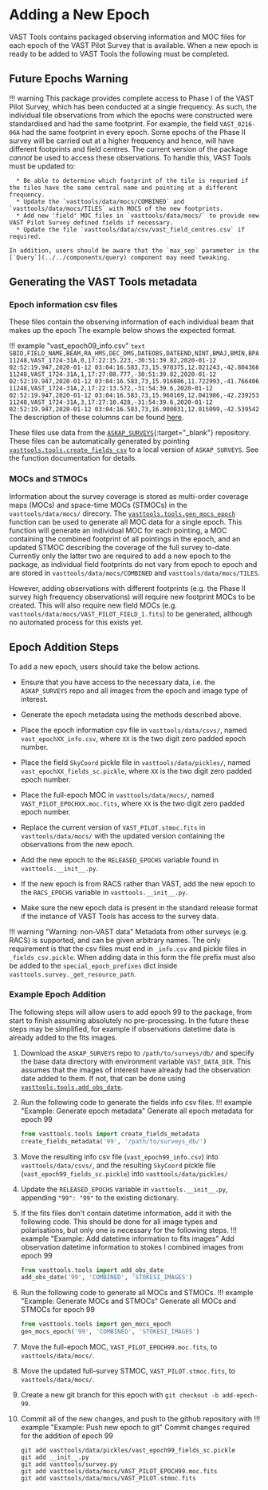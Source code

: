 # Adding a New Epoch

VAST Tools contains packaged observing information and MOC files for each epoch of the VAST Pilot Survey that is available.
When a new epoch is ready to be added to VAST Tools the following must be completed.

## Future Epochs Warning

!!! warning 
    This package provides complete access to Phase I of the VAST Pilot Survey, which has been conducted at a single frequency.
    As such,  the individual tile observations from which the epochs were constructed were standardised and had the same footprint.
    For example, the field `VAST_0216-06A` had the same footprint in every epoch.
    Some epochs of the Phase II survey will be carried out at a higher frequency and hence, will have different footprints and field centres. The current version of the package *cannot* be used to access these observations.
    To handle this, VAST Tools must be updated to:
      
      * Be able to determine which footprint of the tile is requried if the tiles have the same central name and pointing at a different frequency.
      * Update the `vasttools/data/mocs/COMBINED` and `vasttools/data/mocs/TILES` with MOCS of the new footprints.
      * Add new 'field' MOC files in `vasttools/data/mocs/` to provide new VAST Pilot Survey defined fields if necessary.
      * Update the file `vasttools/data/csv/vast_field_centres.csv` if required.
      
    In addition, users should be aware that the `max_sep` parameter in the [`Query`](../../components/query) component may need tweaking.

## Generating the VAST Tools metadata

### Epoch information csv files

These files contain the observing information of each individual beam that makes up the epoch
The example below shows the expected format.

!!! example "vast_epoch09_info.csv"
    ```text
    SBID,FIELD_NAME,BEAM,RA_HMS,DEC_DMS,DATEOBS,DATEEND,NINT,BMAJ,BMIN,BPA
    11248,VAST_1724-31A,0,17:22:15.223,-30:51:39.82,2020-01-12 02:52:19.947,2020-01-12 03:04:16.583,73,15.970375,12.021243,-42.804366
    11248,VAST_1724-31A,1,17:27:08.777,-30:51:39.82,2020-01-12 02:52:19.947,2020-01-12 03:04:16.583,73,15.916086,11.722993,-41.766406
    11248,VAST_1724-31A,2,17:22:13.572,-31:54:39.6,2020-01-12 02:52:19.947,2020-01-12 03:04:16.583,73,15.960169,12.041986,-42.239253
    11248,VAST_1724-31A,3,17:27:10.428,-31:54:39.6,2020-01-12 02:52:19.947,2020-01-12 03:04:16.583,73,16.000031,12.015099,-42.539542
    ```
    The description of these columns can be found [here](../../components/survey/#fields-attributes).

These files use data from the [`ASKAP_SURVEYS`](https://bitbucket.csiro.au/projects/ASKAP_SURVEYS/repos/vast/browse){:target="_blank"} repository. These files can be automatically generated by pointing [`vasttools.tools.create_fields_csv`](../../reference/tools/#vasttools.tools.create_fields_csv) to a local version of `ASKAP_SURVEYS`. See the function documentation for details.

### MOCs and STMOCs

Information about the survey coverage is stored as multi-order coverage maps (MOCs) and space-time MOCs (STMOCs) in the `vasttools/data/mocs/` direcory. The [`vasttools.tools.gen_mocs_epoch`](../../reference/tools/#vasttools.tools.gen_mocs_epoch) function can be used to generate all MOC data for a single epoch. This function will generate an individual MOC for each pointing, a MOC containing the combined footprint of all pointings in the epoch, and an updated STMOC describing the coverage of the full survey to-date. Currently only the latter two are required to add a new epoch to the package, as individual field footprints do not vary from epoch to epoch and are stored in `vasttools/data/mocs/COMBINED` and `vasttools/data/mocs/TILES`.

However, adding observations with different footprints (e.g. the Phase II survey high frequency observations) will require new footprint MOCs to be created. This will also require new field MOCs (e.g. `vasttools/data/mocs/VAST_PILOT_FIELD_1.fits`) to be generated, although no automated process for this exists yet.

## Epoch Addition Steps
To add a new epoch, users should take the below actions.

* Ensure that you have access to the necessary data, i.e. the `ASKAP_SURVEYS` repo and all images from the epoch and image type of interest.

* Generate the epoch metadata using the methods described above.

* Place the epoch information csv file in `vasttools/data/csvs/`, named `vast_epochXX_info.csv`, where `XX` is the two digit zero padded epoch number.

* Place the field `SkyCoord` pickle file in `vasttools/data/pickles/`, named `vast_epochXX_fields_sc.pickle`, where `XX` is the two digit zero padded epoch number.

* Place the full-epoch MOC in `vasttools/data/mocs/`, named `VAST_PILOT_EPOCHXX.moc.fits`, where `XX` is the two digit zero padded epoch number.

* Replace the current version of `VAST_PILOT.stmoc.fits` in `vasttools/data/mocs/` with the updated version containing the observations from the new epoch.

* Add the new epoch to the `RELEASED_EPOCHS` variable found in `vasttools.__init__.py`.

* If the new epoch is from RACS rather than VAST, add the new epoch to the `RACS_EPOCHS` variable in `vasttools.__init__.py`.

* Make sure the new epoch data is present in the standard release format if the instance of VAST Tools has access to the survey data.

!!! warning "Warning: non-VAST data"
    Metadata from other surveys (e.g. RACS) is supported, and can be given arbitrary names.
    The only requirement is that the csv files must end in `_info.csv` and pickle files in `_fields_csv.pickle`.
    When adding data in this form the file prefix must also be added to the `special_epoch_prefixes` dict inside
    `vasttools.survey._get_resource_path`.


### Example Epoch Addition
The following steps will allow users to add epoch 99 to the package, from start to finish assuming absolutely no pre-processing. In the future these steps may be simplified, for example if observations datetime data is already added to the fits images.

1. Download the `ASKAP_SURVEYS` repo to `/path/to/surveys/db/` and specify the base data directory with environment variable `VAST_DATA_DIR`. This assumes that the images of interest have already had the observation date added to them. If not, that can be done using [`vasttools.tools.add_obs_date`](../../reference/tools/#vasttools.tools.add_obs_date).

2. Run the following code to generate the fields info csv files.
!!! example "Example: Generate epoch metadata"
    Generate all epoch metadata for epoch 99
    ```python
    from vasttools.tools import create_fields_metadata
    create_fields_metadata('99', '/path/to/surveys_db/')
    ```

3. Move the resulting info csv file (`vast_epoch99_info.csv`) into `vasttools/data/csvs/`, and the resulting `SkyCoord` pickle file (`vast_epoch99_fields_sc.pickle`) into `vasttools/data/pickles/`

4. Update the `RELEASED_EPOCHS` variable in `vasttools.__init__.py`, appending `"99": "99"` to the existing dictionary.

6. If the fits files don't contain datetime information, add it with the following code. This should be done for all image types and polarisations, but only one is necessary for the following steps.
!!! example "Example: Add datetime information to fits images"
    Add observation datetime information to stokes I combined images from epoch 99
    ```python
    from vasttools.tools import add_obs_date
    add_obs_date('99', 'COMBINED', 'STOKESI_IMAGES')
    ```

7. Run the following code to generate all MOCs and STMOCs.
!!! example "Example: Generate MOCs and STMOCs"
    Generate all MOCs and STMOCs for epoch 99
    ```python
    from vasttools.tools import gen_mocs_epoch
    gen_mocs_epoch('99', 'COMBINED', 'STOKESI_IMAGES')
    ```

8. Move the full-epoch MOC, `VAST_PILOT_EPOCH99.moc.fits`, to `vasttools/data/mocs/`.

9. Move the updated full-survey STMOC, `VAST_PILOT.stmoc.fits`, to `vasttools/data/mocs/`.

10. Create a new git branch for this epoch with `git checkout -b add-epoch-99`.

11. Commit all of the new changes, and push to the github repository with
!!! example "Example: Push new epoch to git"
    Commit changes required for the addition of epoch 99
    ```git add vasttools/data/csvs/vast_epoch99_info.csv
    git add vasttools/data/pickles/vast_epoch99_fields_sc.pickle
    git add __init__.py
    git add vasttools/survey.py
    git add vasttools/data/mocs/VAST_PILOT_EPOCH99.moc.fits
    git add vasttools/data/mocs/VAST_PILOT.stmoc.fits
    ```
